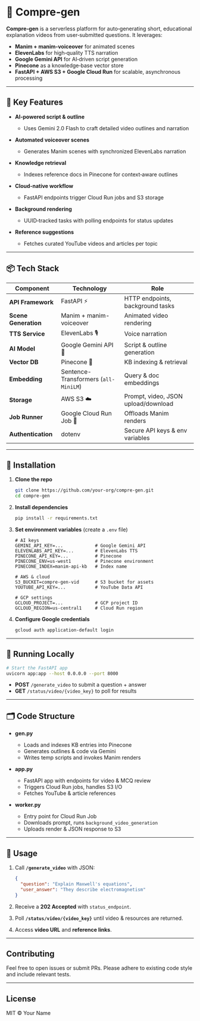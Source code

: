 # 🎥 Compre‑gen

**Compre‑gen** is a serverless platform for auto‑generating short, educational explanation videos from user‑submitted questions. It leverages:

* **Manim + manim‑voiceover** for animated scenes
* **ElevenLabs** for high‑quality TTS narration
* **Google Gemini API** for AI‑driven script generation
* **Pinecone** as a knowledge‑base vector store
* **FastAPI + AWS S3 + Google Cloud Run** for scalable, asynchronous processing

---

## 🚀 Key Features

* **AI‑powered script & outline**

  * Uses Gemini 2.0 Flash to craft detailed video outlines and narration
* **Automated voiceover scenes**

  * Generates Manim scenes with synchronized ElevenLabs narration
* **Knowledge retrieval**

  * Indexes reference docs in Pinecone for context‑aware outlines
* **Cloud‑native workflow**

  * FastAPI endpoints trigger Cloud Run jobs and S3 storage
* **Background rendering**

  * UUID‑tracked tasks with polling endpoints for status updates
* **Reference suggestions**

  * Fetches curated YouTube videos and articles per topic

---

## 📦 Tech Stack

| Component            | Technology                           | Role                                |
| -------------------- | ------------------------------------ | ----------------------------------- |
| **API Framework**    | FastAPI ⚡                            | HTTP endpoints, background tasks    |
| **Scene Generation** | Manim + manim-voiceover              | Animated video rendering            |
| **TTS Service**      | ElevenLabs 🎙️                       | Voice narration                     |
| **AI Model**         | Google Gemini API 🤖                 | Script & outline generation         |
| **Vector DB**        | Pinecone 🌲                          | KB indexing & retrieval             |
| **Embedding**        | Sentence-Transformers (`all-MiniLM`) | Query & doc embeddings              |
| **Storage**          | AWS S3 ☁️                            | Prompt, video, JSON upload/download |
| **Job Runner**       | Google Cloud Run Job 🚀              | Offloads Manim renders              |
| **Authentication**   | dotenv                               | Secure API keys & env variables     |

---

## 🔧 Installation

1. **Clone the repo**

   ```bash
   git clone https://github.com/your-org/compre-gen.git
   cd compre-gen
   ```

2. **Install dependencies**

   ```bash
   pip install -r requirements.txt
   ```

3. **Set environment variables** (create a `.env` file)

   ```env
   # AI keys
   GEMINI_API_KEY=...            # Google Gemini API
   ELEVENLABS_API_KEY=...        # ElevenLabs TTS
   PINECONE_API_KEY=...          # Pinecone
   PINECONE_ENV=us‑west1         # Pinecone environment
   PINECONE_INDEX=manim-api-kb   # Index name

   # AWS & cloud
   S3_BUCKET=compre-gen-vid      # S3 bucket for assets
   YOUTUBE_API_KEY=...           # YouTube Data API

   # GCP settings
   GCLOUD_PROJECT=...            # GCP project ID
   GCLOUD_REGION=us-central1     # Cloud Run region
   ```

4. **Configure Google credentials**

   ```bash
   gcloud auth application-default login
   ```

---

## 🚀 Running Locally

```bash
# Start the FastAPI app
uvicorn app:app --host 0.0.0.0 --port 8000
```

* **POST** `/generate_video` to submit a question + answer
* **GET**  `/status/video/{video_key}` to poll for results

---

## 🗂️ Code Structure

* **gen.py**

  * Loads and indexes KB entries into Pinecone
  * Generates outlines & code via Gemini
  * Writes temp scripts and invokes Manim renders

* **app.py**

  * FastAPI app with endpoints for video & MCQ review
  * Triggers Cloud Run jobs, handles S3 I/O
  * Fetches YouTube & article references

* **worker.py**

  * Entry point for Cloud Run Job
  * Downloads prompt, runs `background_video_generation`
  * Uploads render & JSON response to S3

---

## 📄 Usage

1. Call **`/generate_video`** with JSON:

   ```json
   {
     "question": "Explain Maxwell's equations",
     "user_answer": "They describe electromagnetism"
   }
   ```
2. Receive a **202 Accepted** with `status_endpoint`.
3. Poll **`/status/video/{video_key}`** until video & resources are returned.
4. Access **video URL** and **reference links**.

---

## Contributing

Feel free to open issues or submit PRs. Please adhere to existing code style and include relevant tests.

---

## License

MIT © Your Name
